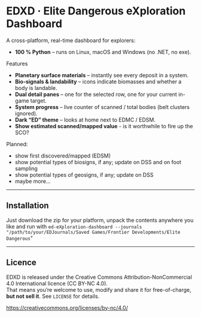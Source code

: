 # EDXD · Elite Dangerous eXploration Dashboard

A cross-platform, real-time dashboard for explorers:

* **100 % Python** – runs on Linux, macOS and Windows (no .NET, no exe).

Features
* **Planetary surface materials** – instantly see every deposit in a system.
* **Bio-signals & landability** – icons indicate biomasses and whether a body is landable.
* **Dual detail panes** – one for the selected row, one for your current in-game target.
* **System progress** – live counter of scanned / total bodies (belt clusters ignored).
* **Dark “ED” theme** – looks at home next to EDMC / EDSM.
* **Show estimated scanned/mapped value** - is it worthwhile to fire up the SCO?
 
Planned:
* show first discovered/mapped (EDSM)
* show potential types of biosigns, if any; update on DSS and on foot sampling
* show potential types of geosigns, if any; update on DSS
* maybe more...

---

## Installation

Just download the zip for your platform, unpack the contents anywhere you like and run with 
`ed-eXploration-dashboard --journals "/path/to/your/EDJournals/Saved Games/Frontier Developments/Elite Dangerous`"

---

## Licence
EDXD is released under the Creative Commons Attribution-NonCommercial 4.0
International licence (CC BY-NC 4.0).  
That means you’re welcome to use, modify and share it for free-of-charge,
**but not sell it**.  See `LICENSE` for details.

https://creativecommons.org/licenses/by-nc/4.0/




